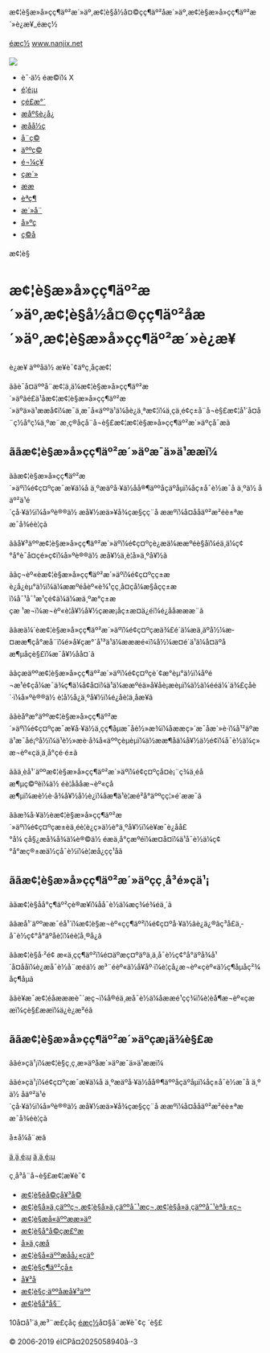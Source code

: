 æ¢¦è§æ­»å»çç¶äº²æ´»äº,æ¢¦è§å½å¤©çç¶äº²åæ´»äº,æ¢¦è§æ­»å»çç¶äº²æ´»è¿æ¥\_éæç½



[éæç½](http://m.nanjix.net/) www.nanjix.net

![](/kaifamei/picture/more.png)

* è¯·ä½ éæ©ï¼  X
* [é¦é¡µ](http://m.nanjix.net/)
* [çé£æ°´](/kanfengshui/)
* [æåº§è¿å¿](/xingzuoyunshi/)
* [æåå½ç](/wenhuamingli/)
* [å¨ç©](/dongwu/)
* [äººç©](/renwu/)
* [é¬¼ç¥](/guisheng/)
* [çæ´»](/shenhuo/)
* [ææ](/ganqin/)
* [èªç¶](/ziran/)
* [æ´»å¨](/huodong/)
* [å»ºç­](/jianzu/)
* [ç©å](/wuping/)

æ¢¦è§

æ¢¦è§æ­»å»çç¶äº²æ´»äº,æ¢¦è§å½å¤©çç¶äº²åæ´»äº,æ¢¦è§æ­»å»çç¶äº²æ´»è¿æ¥
=========================================================================================

è¿æ¥
äººåä½ æ¥è¯¢äºç¸åçæ¢¦

ããè¯å¤äººå¨æ¢¦ä¸­ä¼æ¢¦è§æ­»å»çç¶äº²æ´»äºãé£ä¹åæ¢¦æ¢¦è§æ­»å»çç¶äº²æ´»äºä»ä¹ææå¢ï¼æ¯ä¸æ¯å«äººä¹ä¼åè¿ä¸ªæ¢¦ï¼ä¸çä¸é¢ç±å¨å¬è§£æ¢¦å¹´å¤å¨ç½å°ç¼ä¸ºæ¨æ¸ç®åçå¨å¬è§£æ¢¦æ¢¦è§æ­»å»çç¶äº²æ´»äºçå¯æã

ããæ¢¦è§æ­»å»çç¶äº²æ´»äºæ¯ä»ä¹ææï¼
---------------------------------------------------

ããæ¢¦è§æ­»å»çç¶äº²æ´»äºï¼é¢ç¤ºçæ¯æ¥ä¼å ä¸ºæäºå·¥ä½åå®¶äººåçäºåµï¼åç±å¯è½æ¯å ä¸ºä½ åäº²ä¹é´çå·¥ä½ï¼å»ºè®®ä½ æå¥½æä»¥å¾çæ§çç¨å ææºï¼å¤ååäº²æ²éè±ªææ¯å¾éè¦çã

ããå¥³äººæ¢¦è§æ­»å»çç¶äº²æ´»äºï¼é¢ç¤ºçè¿æä¼ææºéè§åï¼éä¸­ä¼ç¢°å°è¯å¤çé»ç¢ï¼å»ºè®®ä½ æå¥½ä¸è¦å»ä¸ºå¥½ã

ããç¬èº«èæ¢¦è§æ­»å»çç¶äº²æ´»äºï¼é¢ç¤ºçç±æè¿å¿èµ°ä½ï¼ä¼ææºéåèº«è¾¹çç¸å¤çå¼æ§åçç±æï¼å¯¹å¯¹æ¹çé¢ä¼ä¼æä¸ºæ°ç±æçæ ¹æ¬ï¼æ¬èº«è¦å¥½å¥½çææ¡åç±æ¤ä¿éï¼é¿ååæææ¨ã

ããæä¼´èæ¢¦è§æ­»å»çç¶äº²æ´»äºï¼é¢ç¤ºçæä¾£é´ä¼æä¸äºå½¼æ­¤ææ¶çå°æå¨ï¼é»å¥çæ°´å¹³ä¹ä¼æææé«ï¼å½¼æ­¤é´ä¹ä¼å¤äºåæ¶µåçè§£ï¼æ¯å¥½åå¤´ã

ããçæäººæ¢¦è§æ­»å»çç¶äº²æ´»äºï¼é¢ç¤ºçè´¢æ°èµ°ä½ï¼åºé¬æ¹é¢çå¼æ¯ä¾ç¶ä¼å¢å¤ï¼ä¹ä¼ææºéä»å¥åè¡æèµï¼ä½ä¼é­éä¼´ä¾£çåè´·ï¼å»ºè®®ä½ è¦å½å¿ä¸ºå¥½ï¼é¿åè¦ä¸åæ¥ã

ããèåºæ°äººæ¢¦è§æ­»å»çç¶äº²æ´»äºï¼é¢ç¤ºçæ¯æ¥å·¥ä½ä¸çç¶åµæ¯åè½»æ¾ï¼åææç»´æ¯åæ´»è·ï¼å¹²äºæä¹æ¯åé¡ºå½ï¼ä¹è½»æè·å¾å«äººçèµèµï¼ä½ææ¶åä¼å¥½ä½é¢ï¼å¯è½ä¼ç»æ¬èº«çä¸ä¸å°çé·é±ã

ããä¸­èå¹´äººæ¢¦è§æ­»å»çç¶äº²æ´»äºï¼é¢ç¤ºçå¤è¡¨ç¾ä¸éåæ¶µç©ºèï¼ä½ éè¦åååæ¬èº«çåæ¶µï¼æè½è·å¾å¥½å½è¿ï¼åæ¶ä¹è¦æé²å°äººçç¦»é´ææ¯ã

ããæ¾å·¥ä½èæ¢¦è§æ­»å»çç¶äº²æ´»äºï¼é¢ç¤ºçæ±èä¸éè¦è¿ç»ä½è°ä¸ºå¥½ï¼è¥æ¯è¿åå£°å¼ çå§¿æå¾å¾ä¼è®©ä½ éæä¸å°çæºéï¼æ­¤å¤ï¼ä¹å¯è½ä¼ç¢°å°æç®±æä½çå¯è½ï¼è¦æå¿çç­¹åã

ããæ¢¦è§æ­»å»çç¶äº²æ´»äºçç¸å³é»çä¹¡
---------------------------------------------------

ããæ¢¦è§åå°ç¶äº²çè®­æ¥ï¼åå¯è½ä¼æç¾é¾éä¸´ã

ããæå¹´äººææ¯éå¹´ï¼æ¢¦è§æ¬èº«çç¶äº²ï¼é¢ç¤ºå·¥ä½ãè¿ä¿®ãç³å£ä¸­å¯è½ç¢°å°äºåè¦ï¼éè¦å¸®å¿ã

ããæ¢¦è§å·²é¢ æ«ä¸çç¶äº²ï¼é¤äºæç¤ºäºä¸ä¸å¯è½ç¢°å°äºå¾å¹´å¤ååï¼è¿æå¯è½å¨æéä½ æ³¨éèº«ä½å¥åº·ï¼è¦çå¿æ¬èº«çèº«ä½ç¶åµåç²¾åç¶åµã

ããè¥æ¯æ¢¦éåæææè¯´æç¬ï¼å®éä¸­æå¯è½ä¼åææé¹çç¾ï¼è¦èå¶æ¬èº«çææï¼çè§£ææï¼ä¿è¿æ²éã

ããæ¢¦è§æ­»å»çç¶äº²æ´»äºçæ¡ä¾è§£æ
------------------------------------------------

ããé»çä¹¡ï¼æ¢¦è§ç¸ç¸æ­»äºåæ´»äºæ¯ä»ä¹ææï¼

ããé»çä¹¡ï¼é¢ç¤ºçæ¯æ¥ä¼å ä¸ºæäºå·¥ä½åå®¶äººåçäºåµï¼åç±å¯è½æ¯å ä¸ºä½ åäº²ä¹é´çå·¥ä½ï¼å»ºè®®ä½ æå¥½æä»¥å¾çæ§çç¨å ææºï¼å¤ååäº²æ²éè±ªææ¯å¾éè¦çã

å±å¼å¨æâ

[ä¸ä¸é¡µ](/renwu/825.html)
[ä¸ä¸é¡µ](/renwu/21862.html)

ç¸å³å¨å¬è§£æ¢¦æ¥è¯¢

* [æ¢¦è§èå©çå¥³å­©](/renwu/1009.html)
* [æ¢¦è§å»ä¸çäººç¬,æ¢¦è§å»ä¸çäººå¯¹æç¬,æ¢¦è§å»ä¸çäººå¯¹èªå·±ç¬](/renwu/20649.html)
* [æ¢¦è§æå«äººææ­»äº](/renwu/17912.html)
* [æ¢¦è§å°å­©çæ£ºæ](/renwu/1361.html)
* [å»ä¸çæå](/renwu/19685.html)
* [æ¢¦è§å«äººæå­å¿«çäº](/renwu/16892.html)
* [æ¢¦è§ç¶äº²çå±](/renwu/15270.html)
* [å¥³å­](/renwu/20001.html)
* [æ¢¦è§ç·äººåæå¥³äºº](/renwu/1155.html)
* [æ¢¦è§å°å§¨](/renwu/10347.html)

10å¤å¹´ä¸æ³¨æ­£çåç
[éæç½](http://m.nanjix.net/)å¤§å¨æ¥è¯¢ç ´è§£
  
© 2006-2019 éICPå¤2025058940å·-3